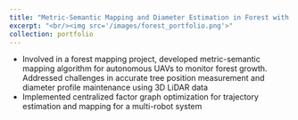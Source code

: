 ```yaml
---
title: "Metric-Semantic Mapping and Diameter Estimation in Forest with Aerial Autonomy "
excerpt: "<br/><img src='/images/forest_portfolio.png'>"
collection: portfolio
---
```


- Involved in a forest mapping project, developed metric-semantic mapping algorithm for autonomous UAVs to monitor
forest growth. Addressed challenges in accurate tree position measurement and diameter profile maintenance using
3D LiDAR data
- Implemented centralized factor graph optimization for trajectory estimation and mapping for a multi-robot system
